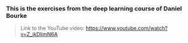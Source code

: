 ### This is the exercises from the deep learning course of Daniel Bourke
> Link to the YouTube video: https://www.youtube.com/watch?v=Z_ikDlimN6A
